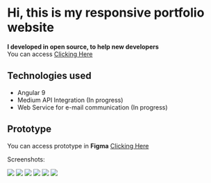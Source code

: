 # Hi, this is my responsive portfolio website
<b> I developed in open source, to help new developers</b>
<br>
You can access [Clicking Here](https://luccasdev.github.io)

## Technologies used 
- Angular 9
- Medium API Integration (In progress)
- Web Service for e-mail communication (In progress)

## Prototype
You can access prototype in <b>Figma</b> [Clicking Here](https://www.figma.com/proto/PNu110A4QRZdh4E2LZ9z1q/Portfolio-LuccasDev?node-id=35%3A171&scaling=scale-down-width)

Screenshots:

<img src="https://i.imgur.com/uWykDFq.png">

<img src="https://i.imgur.com/kI1lLI1.png">

<img src="https://i.imgur.com/O8U7vCg.png">

<img src="https://i.imgur.com/IMpZEAl.png">

<img src="https://i.imgur.com/AkWPjfE.png">

<img src="https://i.imgur.com/17zgcHJ.png">
